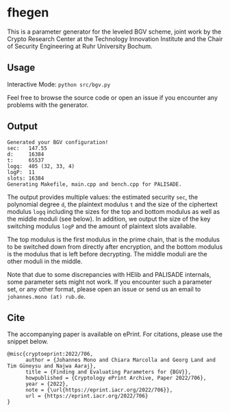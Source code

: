 # fhegen
This is a parameter generator for the leveled BGV scheme, joint work by
the Crypto Research Center at the Technology Innovation Institute and
the Chair of Security Engineering at Ruhr University Bochum.

## Usage
Interactive Mode: `python src/bgv.py`

Feel free to browse the source code or open an issue if you encounter
any problems with the generator.

## Output
```
Generated your BGV configuration!
sec:   147.55
d:     16384
t:     65537
logq:  405 (32, 33, 4)
logP:  11
slots: 16384
Generating Makefile, main.cpp and bench.cpp for PALISADE.
```

The output provides multiple values: the estimated security `sec`,
the polynomial degree `d`, the plaintext modulus `t` and the size of the
ciphertext modulus `logq` including the sizes for the top and bottom modulus
as well as the middle moduli (see below). In addition, we output the size of
the key switching modulus `logP` and the amount of plaintext slots available.

The top modulus is the first modulus in the prime chain, that is the modulus
to be switched down from directly after encryption, and the bottom modulus is
the modulus that is left before decrypting. The middle moduli are the other
moduli in the middle.

Note that due to some discrepancies with HElib and PALISADE internals,
some parameter sets might not work. If you encounter such a parameter set,
or any other format, please open an issue or send us an email to
`johannes.mono (at) rub.de`.

## Cite
The accompanying paper is available on ePrint. For citations, please use the snippet below.

```
@misc{cryptoeprint:2022/706,
      author = {Johannes Mono and Chiara Marcolla and Georg Land and Tim Güneysu and Najwa Aaraj},
      title = {Finding and Evaluating Parameters for {BGV}},
      howpublished = {Cryptology ePrint Archive, Paper 2022/706},
      year = {2022},
      note = {\url{https://eprint.iacr.org/2022/706}},
      url = {https://eprint.iacr.org/2022/706}
}
```

